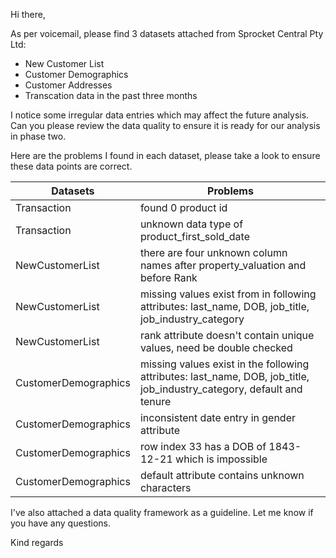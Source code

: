 Hi there, 

As per voicemail, please find 3 datasets attached from Sprocket Central Pty Ltd:
- New Customer List
- Customer Demographics
- Customer Addresses
- Transcation data in the past three months

I notice some irregular data entries which may affect the future analysis. 
Can you please review the data quality to ensure it is ready for our analysis in phase two.

Here are the problems I found in each dataset, please take a look to ensure these data points are correct.

| Datasets | Problems | 
| -------- | -------- | 
| Transaction | found 0 product id |
| Transaction | unknown data type of product_first_sold_date |
| NewCustomerList | there are four unknown column names after property_valuation and before Rank |
| NewCustomerList | missing values exist from in following attributes: last_name, DOB, job_title, job_industry_category |
| NewCustomerList | rank attribute doesn't contain unique values, need be double checked |
| CustomerDemographics | missing values exist in the following attributes: last_name, DOB, job_title, job_industry_category, default and tenure |
| CustomerDemographics | inconsistent date entry in gender attribute |
| CustomerDemographics | row index 33 has a DOB of 1843-12-21 which is impossible |
| CustomerDemographics | default attribute contains unknown characters |


I've also attached a data quality framework as a guideline. Let me know if you have any questions.

Kind regards

